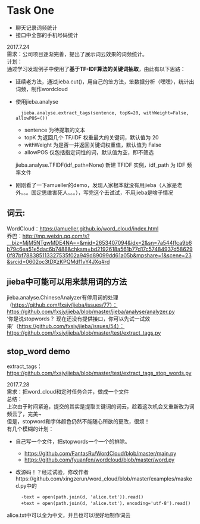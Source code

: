 # Task One

* 聊天记录词频统计
* 接口中全部的手机号码统计

2017.7.24   
需求：公司项目逐渐完善，提出了展示词云效果的词频统计。  
计划：  
通过学习发现例子中使用了**基于TF-IDF算法的关键词抽取**，由此有以下思路：

* 延续老方法，通过jieba.cut()，用自己的笨方法，笨数据分析（嘿嘿），统计出词频，制作wordcloud
* 使用jieba.analyse

		jieba.analyse.extract_tags(sentence, topK=20, withWeight=False, allowPOS=())
	* sentence 为待提取的文本
	* topK 为返回几个 TF/IDF 权重最大的关键词，默认值为 20
	* withWeight 为是否一并返回关键词权重值，默认值为 False
	* allowPOS 仅包括指定词性的词，默认值为空，即不筛选
	
	jieba.analyse.TFIDF(idf_path=None) 新建 TFIDF 实例，idf_path 为 IDF 频率文件

* 刚刚看了一下amueller的demo，发现人家根本就没有用jieba（人家是老外。。。固定思维害死人。。。），写完这个去试试，不用jieba是啥子情况
	

## 词云:
WordCloud：https://amueller.github.io/word_cloud/index.html   
乔巴：http://mp.weixin.qq.com/s?__biz=MjM5NTgwMDE4NA==&mid=2653407094&idx=2&sn=7a544ffca9b6b79c6ea51e5dac6b7488&chksm=bd2192618a561b77d17c57484937d586290f87bf788385113327535f02a949d89099dd61a05b&mpshare=1&scene=23&srcid=0602oc3tDXzKPQMdf1vY4JXq#rd

## jieba中可能可以用来禁用词的方法
 jieba.analyse.ChineseAnalyzer有停用词的处理（https://github.com/fxsjy/jieba/issues/77）：https://github.com/fxsjy/jieba/blob/master/jieba/analyse/analyzer.py  
 ‘你是说stopwords？ 现在还没有提供接口，你可以先试一试效果’（https://github.com/fxsjy/jieba/issues/54）：https://github.com/fxsjy/jieba/blob/master/test/extract_tags.py
## stop_word demo
extract_tags：https://github.com/fxsjy/jieba/blob/master/test/extract_tags_stop_words.py

2017.7.28  
需求：把word_cloud和定时任务合并，做成一个文件  
总结：  
上次由于时间紧迫，提交的其实是提取关键词的词云，趁着这次机会又重新改为词频云了，完美~  
但是，stopword和字体颜色仍然不能随心所欲的更改，很烦！   
有几个模糊的计划：  

* 自己写一个文件，把stopwords一个一个的排除。
	* https://github.com/FantasRu/WordCloud/blob/master/main.py
	* https://github.com/fyuanfen/wordcloud/blob/master/word.py
* 改源码！？经过试验，修改作者https://github.com/xingzerun/word_cloud/blob/master/examples/masked.py中的

		-text = open(path.join(d, 'alice.txt')).read()  
		+text = open(path.join(d, 'alice.txt')，encoding='utf-8').read()
alice.txt中可以全为中文，并且也可以很好地制作词云

